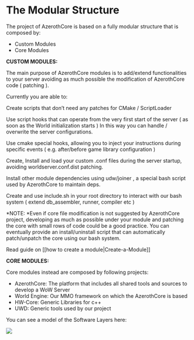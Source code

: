 # The Modular Structure

The project of AzerothCore is based on a fully modular structure that is composed by:

- Custom Modules
- Core Modules

**CUSTOM MODULES:**

The main purpose of AzerothCore modules is to add/extend functionalities to your server avoiding as much possible the modification of AzerothCore code ( patching ).

Currently you are able to:

Create scripts that don’t need any patches for CMake / ScriptLoader

Use script hooks that can operate from the very first start of the server ( as soon as the World initialization starts ) In this way you can handle / overwrite the server configurations.

Use cmake special hooks, allowing you to inject your instructions during specific events ( e.g. after/before game library configuration )

Create, Install and load your custom .conf files during the server startup, avoiding worldserver.conf.dist patching.

Install other module dependencies using udw/joiner , a special bash script used by AzerothCore to maintain deps.

Create and use include.sh in your root directory to interact with our bash system ( extend db_assembler, runner, compiler etc )

*NOTE: *Even if core file modification is not suggested by AzerothCore project, developing as much as possible under your module and patching the core with small rows of code could be a good practice. You can eventually provide an install/uninstall script that can automatically patch/unpatch the core using our bash system.


Read guide on [[how to create a module|Create-a-Module]]

**CORE MODULES:**

Core modules instead are composed by following projects: 

- AzerothCore: The platform that includes all shared tools and sources to develop a WoW Server
- World Engine: Our MMO framework on which the AzerothCore is based
- HW-Core: Generic Libraries for c++
- UWD: Generic tools used by our project

You can see a model of the Software Layers here:

![](https://docs.google.com/drawings/d/1shtfCXLg_IRezf3XeUJ0fF5u6cVkMcmjEyA6wURwvME/pub?w=1440&h=1080)

